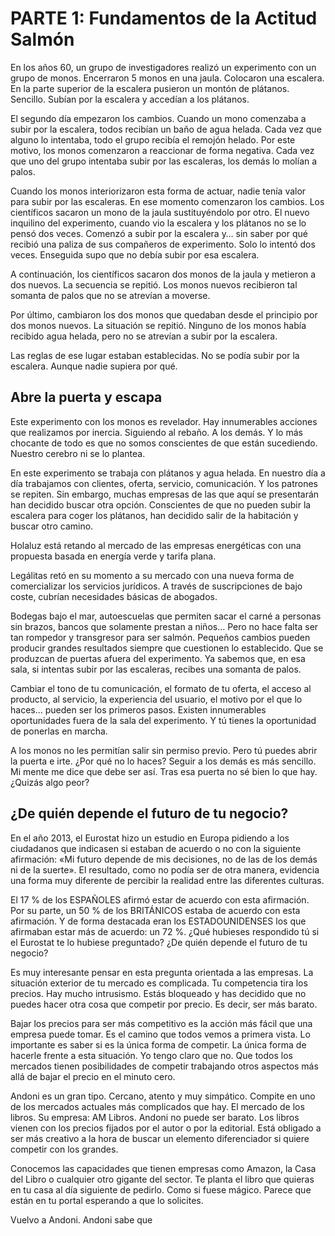 # PARTE 1: Fundamentos de la Actitud Salmón

En los años 60, un grupo de investigadores realizó un experimento con un grupo de monos. Encerraron 5 monos en una jaula. Colocaron una escalera. En la parte superior de la escalera pusieron un montón de plátanos. Sencillo. Subían por la escalera y accedían a los plátanos.

El segundo día empezaron los cambios. Cuando un mono comenzaba a subir por la escalera, todos recibían un baño de agua helada. Cada vez que alguno lo intentaba, todo el grupo recibía el remojón helado. Por este motivo, los monos comenzaron a reaccionar de forma negativa. Cada vez que uno del grupo intentaba subir por las escaleras, los demás lo molían a palos.

Cuando los monos interiorizaron esta forma de actuar, nadie tenía valor para subir por las escaleras. En ese momento comenzaron los cambios. Los científicos sacaron un mono de la jaula sustituyéndolo por otro. El nuevo inquilino del experimento, cuando vio la escalera y los plátanos no se lo pensó dos veces. Comenzó a subir por la escalera y… sin saber por qué recibió una paliza de sus compañeros de experimento. Solo lo intentó dos veces. Enseguida supo que no debía subir por esa escalera.

A continuación, los científicos sacaron dos monos de la jaula y metieron a dos nuevos. La secuencia se repitió. Los monos nuevos recibieron tal somanta de palos que no se atrevían a moverse.

Por último, cambiaron los dos monos que quedaban desde el principio por dos monos nuevos. La situación se repitió. Ninguno de los monos había recibido agua helada, pero no se atrevían a subir por la escalera.

Las reglas de ese lugar estaban establecidas. No se podía subir por la escalera. Aunque nadie supiera por qué.

## Abre la puerta y escapa

Este experimento con los monos es revelador. Hay innumerables acciones que realizamos por inercia. Siguiendo al rebaño. A los demás. Y lo más chocante de todo es que no somos conscientes de que están sucediendo. Nuestro cerebro ni se lo plantea.

En este experimento se trabaja con plátanos y agua helada. En nuestro día a día trabajamos con clientes, oferta, servicio, comunicación. Y los patrones se repiten. Sin embargo, muchas empresas de las que aquí se presentarán han decidido buscar otra opción. Conscientes de que no pueden subir la escalera para coger los plátanos, han decidido salir de la habitación y buscar otro camino.

Holaluz está retando al mercado de las empresas energéticas con una propuesta basada en energía verde y tarifa plana.

Legálitas retó en su momento a su mercado con una nueva forma de comercializar los servicios jurídicos. A través de suscripciones de bajo coste, cubrían necesidades básicas de abogados.

Bodegas bajo el mar, autoescuelas que permiten sacar el carné a personas sin brazos, bancos que solamente prestan a niños… Pero no hace falta ser tan rompedor y transgresor para ser salmón. Pequeños cambios pueden producir grandes resultados siempre que cuestionen lo establecido. Que se produzcan de puertas afuera del experimento. Ya sabemos que, en esa sala, si intentas subir por las escaleras, recibes una somanta de palos.

Cambiar el tono de tu comunicación, el formato de tu oferta, el acceso al producto, al servicio, la experiencia del usuario, el motivo por el que lo haces… pueden ser los primeros pasos. Existen innumerables oportunidades fuera de la sala del experimento. Y tú tienes la oportunidad de ponerlas en marcha.

A los monos no les permitían salir sin permiso previo. Pero tú puedes abrir la puerta e irte. ¿Por qué no lo haces? Seguir a los demás es más sencillo. Mi mente me dice que debe ser así. Tras esa puerta no sé bien lo que hay. ¿Quizás algo peor?

## ¿De quién depende el futuro de tu negocio?

En el año 2013, el Eurostat hizo un estudio en Europa pidiendo a los ciudadanos que indicasen si estaban de acuerdo o no con la siguiente afirmación: «Mi futuro depende de mis decisiones, no de las de los demás ni de la suerte». El resultado, como no podía ser de otra manera, evidencia una forma muy diferente de percibir la realidad entre las diferentes culturas.

El 17 % de los ESPAÑOLES afirmó estar de acuerdo con esta afirmación. Por su parte, un 50 % de los BRITÁNICOS estaba de acuerdo con esta afirmación. Y de forma destacada eran los ESTADOUNIDENSES los que afirmaban estar más de acuerdo: un 72 %. ¿Qué hubieses respondido tú si el Eurostat te lo hubiese preguntado? ¿De quién depende el futuro de tu negocio?

Es muy interesante pensar en esta pregunta orientada a las empresas. La situación exterior de tu mercado es complicada. Tu competencia tira los precios. Hay mucho intrusismo. Estás bloqueado y has decidido que no puedes hacer otra cosa que competir por precio. Es decir, ser más barato.

Bajar los precios para ser más competitivo es la acción más fácil que una empresa puede tomar. Es el camino que todos vemos a primera vista. Lo importante es saber si es la única forma de competir. La única forma de hacerle frente a esta situación. Yo tengo claro que no. Que todos los mercados tienen posibilidades de competir trabajando otros aspectos más allá de bajar el precio en el minuto cero.

Andoni es un gran tipo. Cercano, atento y muy simpático. Compite en uno de los mercados actuales más complicados que hay. El mercado de los libros. Su empresa: AM Libros. Andoni no puede ser barato. Los libros vienen con los precios fijados por el autor o por la editorial. Está obligado a ser más creativo a la hora de buscar un elemento diferenciador si quiere competir con los grandes.

Conocemos las capacidades que tienen empresas como Amazon, la Casa del Libro o cualquier otro gigante del sector. Te planta el libro que quieras en tu casa al día siguiente de pedirlo. Como si fuese mágico. Parece que están en tu portal esperando a que lo solicites.

Vuelvo a Andoni. Andoni sabe que
